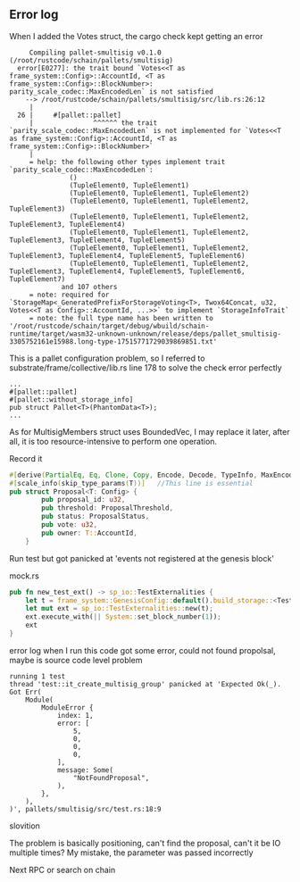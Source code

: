 ## Error log

When I added the Votes struct, the cargo check kept getting an error
```shell
     Compiling pallet-smultisig v0.1.0 (/root/rustcode/schain/pallets/smultisig)
  error[E0277]: the trait bound `Votes<<T as frame_system::Config>::AccountId, <T as frame_system::Config>::BlockNumber>: parity_scale_codec::MaxEncodedLen` is not satisfied
    --> /root/rustcode/schain/pallets/smultisig/src/lib.rs:26:12
     |
  26 |     #[pallet::pallet]
     |               ^^^^^^ the trait `parity_scale_codec::MaxEncodedLen` is not implemented for `Votes<<T as frame_system::Config>::AccountId, <T as frame_system::Config>::BlockNumber>`
     |
     = help: the following other types implement trait `parity_scale_codec::MaxEncodedLen`:
               ()
               (TupleElement0, TupleElement1)
               (TupleElement0, TupleElement1, TupleElement2)
               (TupleElement0, TupleElement1, TupleElement2, TupleElement3)
               (TupleElement0, TupleElement1, TupleElement2, TupleElement3, TupleElement4)
               (TupleElement0, TupleElement1, TupleElement2, TupleElement3, TupleElement4, TupleElement5)
               (TupleElement0, TupleElement1, TupleElement2, TupleElement3, TupleElement4, TupleElement5, TupleElement6)
               (TupleElement0, TupleElement1, TupleElement2, TupleElement3, TupleElement4, TupleElement5, TupleElement6, TupleElement7)
             and 107 others
     = note: required for `StorageMap<_GeneratedPrefixForStorageVoting<T>, Twox64Concat, u32, Votes<<T as Config>::AccountId, ...>>` to implement `StorageInfoTrait`
     = note: the full type name has been written to '/root/rustcode/schain/target/debug/wbuild/schain-runtime/target/wasm32-unknown-unknown/release/deps/pallet_smultisig-3305752161e15988.long-type-17515771729039869851.txt'
```

This is a pallet configuration problem, so I referred to substrate/frame/collective/lib.rs line 178 to solve the check error perfectly
```shell
...
#[pallet::pallet]
#[pallet::without_storage_info]
pub struct Pallet<T>(PhantomData<T>);
...
```
As for MultisigMembers struct uses BoundedVec, I may replace it later, after all, it is too resource-intensive to perform one operation.

Record it
```rust
#[derive(PartialEq, Eq, Clone, Copy, Encode, Decode, TypeInfo, MaxEncodedLen)]
#[scale_info(skip_type_params(T))]   //This line is essential
pub struct Proposal<T: Config> {
		pub proposal_id: u32,
		pub threshold: ProposalThreshold,
		pub status: ProposalStatus,
		pub vote: u32,
		pub owner: T::AccountId,
	}
```


Run test but got  panicked at 'events not registered at the genesis block'

mock.rs

```rust
pub fn new_test_ext() -> sp_io::TestExternalities {
	let t = frame_system::GenesisConfig::default().build_storage::<Test>().unwrap();
    let mut ext = sp_io::TestExternalities::new(t);
    ext.execute_with(|| System::set_block_number(1));
    ext
}
```

error log
when I run this code  got some error, could not found propolsal, maybe is source code level problem
```shell
running 1 test
thread 'test::it_create_multisig_group' panicked at 'Expected Ok(_). Got Err(
    Module(
        ModuleError {
            index: 1,
            error: [
                5,
                0,
                0,
                0,
            ],
            message: Some(
                "NotFoundProposal",
            ),
        },
    ),
)', pallets/smultisig/src/test.rs:18:9
``` 

slovition

The problem is basically positioning, can't find the proposal, can't it be IO multiple times?
My mistake, the parameter was passed incorrectly

Next 
RPC or search on chain 